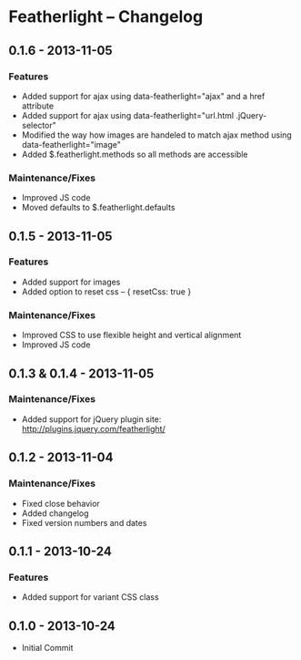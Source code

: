 Featherlight – Changelog
===================================

0.1.6 - 2013-11-05
-----------------------------------
### Features
* Added support for ajax using data-featherlight="ajax" and a href attribute
* Added support for ajax using data-featherlight="url.html .jQuery-selector"
* Modified the way how images are handeled to match ajax method using data-featherlight="image"
* Added $.featherlight.methods so all methods are accessible

### Maintenance/Fixes
* Improved JS code
* Moved defaults to $.featherlight.defaults

0.1.5 - 2013-11-05
-----------------------------------
### Features
* Added support for images
* Added option to reset css – { resetCss: true }

### Maintenance/Fixes
* Improved CSS to use flexible height and vertical alignment
* Improved JS code

0.1.3 & 0.1.4 - 2013-11-05
-----------------------------------
### Maintenance/Fixes
* Added support for jQuery plugin site: http://plugins.jquery.com/featherlight/

0.1.2 - 2013-11-04
-----------------------------------
### Maintenance/Fixes
* Fixed close behavior
* Added changelog
* Fixed version numbers and dates


0.1.1 - 2013-10-24
-----------------------------------
### Features
* Added support for variant CSS class


0.1.0 - 2013-10-24
-----------------------------------

* Initial Commit